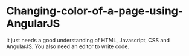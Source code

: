 # Changing-color-of-a-page-using-AngularJS
It just needs a good understanding of HTML, Javascript, CSS and AngularJS.
You also need an editor to write code.
